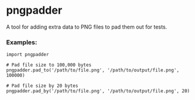# pngpadder

A tool for adding extra data to PNG files to pad them out for tests.

### Examples:

    import pngpadder

    # Pad file size to 100,000 bytes
    pngpadder.pad_to('/path/to/file.png', '/path/to/output/file.png', 100000)

    # Pad file size by 20 bytes
    pngpadder.pad_by('/path/to/file.png', '/path/to/output/file.png', 20)
